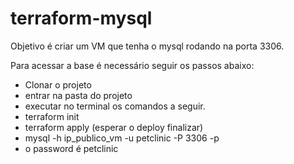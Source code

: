 # terraform-mysql

Objetivo é criar um VM que tenha o mysql rodando na porta 3306.

Para acessar a base é necessário seguir os passos abaixo:
- Clonar o projeto
- entrar na pasta do projeto
- executar no terminal os comandos a seguir.
- terraform init
- terraform apply (esperar o deploy finalizar)
- mysql -h ip_publico_vm -u petclinic -P 3306 -p
- o password é petclinic
